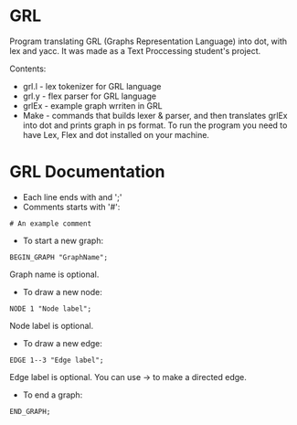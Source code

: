 # GRL
Program translating GRL (Graphs Representation Language) into dot, with lex and yacc. It was made as a Text Proccessing student's project.

Contents:
* grl.l - lex tokenizer for GRL language
* grl.y - flex parser for GRL language
* grlEx - example graph wrriten in GRL
* Make - commands that builds lexer & parser, and then translates grlEx into dot and prints graph in ps format. To run the program you need to have Lex, Flex and dot installed on your machine.

# GRL Documentation

* Each line ends with and ';'
* Comments starts with '#':
```
# An example comment
```
* To start a new graph:
```
BEGIN_GRAPH "GraphName";
```
Graph name is optional.
* To draw a new node:
```
NODE 1 "Node label";
```
Node label is optional.
* To draw a new edge:
```
EDGE 1--3 "Edge label";
```
Edge label is optional. You can use -> to make a directed edge.
* To end a graph:
```
END_GRAPH;
```
